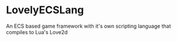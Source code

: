 # LovelyECSLang
 An ECS based game framework with it's own scripting language that compiles to Lua's Love2d
